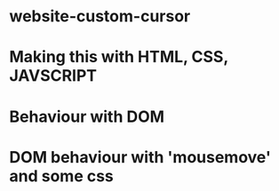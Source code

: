 # website-custom-cursor
# Making this with HTML, CSS, JAVSCRIPT
# Behaviour with DOM
# DOM behaviour with 'mousemove' and some css
